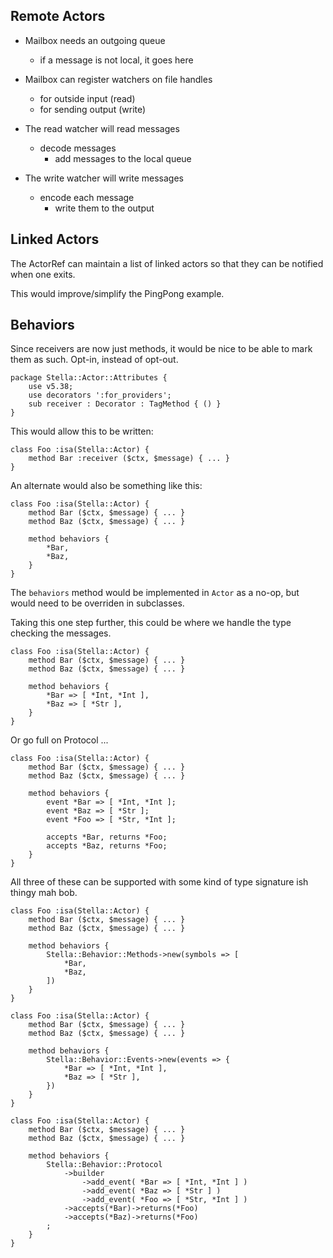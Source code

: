 
## Remote Actors

- Mailbox needs an outgoing queue
    - if a message is not local, it goes here

- Mailbox can register watchers on file handles
    - for outside input (read)
    - for sending output (write)

- The read watcher will read messages
    - decode messages
        - add messages to the local queue

- The write watcher will write messages
    - encode each message
        - write them to the output


## Linked Actors

The ActorRef can maintain a list of linked actors so that they can be notified when one exits.

This would improve/simplify the PingPong example.

## Behaviors

Since receivers are now just methods, it would be nice to be able to mark them as such. Opt-in, instead of opt-out.

```
package Stella::Actor::Attributes {
    use v5.38;
    use decorators ':for_providers';
    sub receiver : Decorator : TagMethod { () }
}
```

This would allow this to be written:

```
class Foo :isa(Stella::Actor) {
    method Bar :receiver ($ctx, $message) { ... }
}
```

An alternate would also be something like this:
```
class Foo :isa(Stella::Actor) {
    method Bar ($ctx, $message) { ... }
    method Baz ($ctx, $message) { ... }

    method behaviors {
        *Bar,
        *Baz,
    }
}
```
 The `behaviors` method would be implemented in `Actor` as a no-op, but would need to be overriden in
 subclasses.

Taking this one step further, this could be where we handle the type checking the messages.
```
class Foo :isa(Stella::Actor) {
    method Bar ($ctx, $message) { ... }
    method Baz ($ctx, $message) { ... }

    method behaviors {
        *Bar => [ *Int, *Int ],
        *Baz => [ *Str ],
    }
}
```

Or go full on Protocol ...
```
class Foo :isa(Stella::Actor) {
    method Bar ($ctx, $message) { ... }
    method Baz ($ctx, $message) { ... }

    method behaviors {
        event *Bar => [ *Int, *Int ];
        event *Baz => [ *Str ];
        event *Foo => [ *Str, *Int ];

        accepts *Bar, returns *Foo;
        accepts *Baz, returns *Foo;
    }
}
```

All three of these can be supported with some kind of type signature ish thingy mah bob.

```
class Foo :isa(Stella::Actor) {
    method Bar ($ctx, $message) { ... }
    method Baz ($ctx, $message) { ... }

    method behaviors {
        Stella::Behavior::Methods->new(symbols => [
            *Bar,
            *Baz,
        ])
    }
}

class Foo :isa(Stella::Actor) {
    method Bar ($ctx, $message) { ... }
    method Baz ($ctx, $message) { ... }

    method behaviors {
        Stella::Behavior::Events->new(events => {
            *Bar => [ *Int, *Int ],
            *Baz => [ *Str ],
        })
    }
}

class Foo :isa(Stella::Actor) {
    method Bar ($ctx, $message) { ... }
    method Baz ($ctx, $message) { ... }

    method behaviors {
        Stella::Behavior::Protocol
            ->builder
                ->add_event( *Bar => [ *Int, *Int ] )
                ->add_event( *Baz => [ *Str ] )
                ->add_event( *Foo => [ *Str, *Int ] )
            ->accepts(*Bar)->returns(*Foo)
            ->accepts(*Baz)->returns(*Foo)
        ;
    }
}
```


